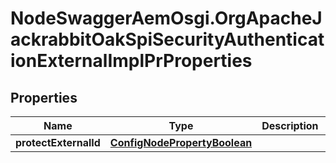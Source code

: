 # NodeSwaggerAemOsgi.OrgApacheJackrabbitOakSpiSecurityAuthenticationExternalImplPrProperties

## Properties
Name | Type | Description | Notes
------------ | ------------- | ------------- | -------------
**protectExternalId** | [**ConfigNodePropertyBoolean**](ConfigNodePropertyBoolean.md) |  | [optional] 


